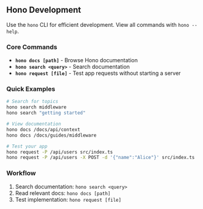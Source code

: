 ## Hono Development

Use the `hono` CLI for efficient development. View all commands with `hono --help`.

### Core Commands

- **`hono docs [path]`** - Browse Hono documentation
- **`hono search <query>`** - Search documentation
- **`hono request [file]`** - Test app requests without starting a server

### Quick Examples

```bash
# Search for topics
hono search middleware
hono search "getting started"

# View documentation
hono docs /docs/api/context
hono docs /docs/guides/middleware

# Test your app
hono request -P /api/users src/index.ts
hono request -P /api/users -X POST -d '{"name":"Alice"}' src/index.ts
```

### Workflow

1. Search documentation: `hono search <query>`
2. Read relevant docs: `hono docs [path]`
3. Test implementation: `hono request [file]`